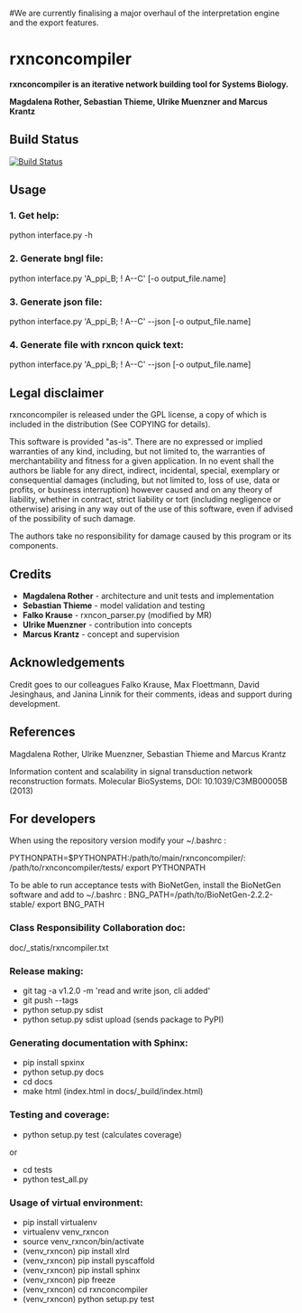 #We are currently finalising a major overhaul of the interpretation engine and the export features.


# rxnconcompiler 

**rxnconcompiler is an iterative network building tool for Systems Biology.**

**Magdalena Rother, Sebastian Thieme, Ulrike Muenzner and Marcus Krantz**


## Build Status

[![Build Status](https://travis-ci.org/thieme/rxnconcompiler.svg?branch=master)](https://travis-ci.org/thieme/rxnconcompiler)

## Usage


### 1. Get help:

python interface.py -h 


### 2. Generate bngl file:

python interface.py 'A_ppi_B; ! A--C' [-o output_file.name]


### 3. Generate json file:


python interface.py 'A_ppi_B; ! A--C' --json [-o output_file.name]


### 4. Generate file with rxncon quick text:

python interface.py 'A_ppi_B; ! A--C' --json [-o output_file.name]


## Legal disclaimer

rxnconcompiler is released under the GPL license, a copy of which 
is included in the distribution (See COPYING for details). 

This software is provided "as-is". There are no expressed or implied 
warranties of any kind, including, but not limited to, the warranties of 
merchantability and fitness for a given application. In no event shall 
the authors be liable for any direct, indirect, incidental, special, 
exemplary or consequential damages (including, but not limited to, loss 
of use, data or profits, or business interruption) however caused and on 
any theory of liability, whether in contract, strict liability or tort 
(including negligence or otherwise) arising in any way out of the use 
of this software, even if advised of the possibility of such damage.

The authors take no responsibility for damage caused by this program 
or its components. 


## Credits

- **Magdalena Rother**   - architecture and unit tests and implementation
- **Sebastian Thieme**   - model validation and testing
- **Falko Krause**       - rxncon_parser.py (modified by MR)
- **Ulrike Muenzner**    - contribution into concepts
- **Marcus Krantz**      - concept and supervision


## Acknowledgements

Credit goes to our colleagues Falko Krause, Max Floettmann, 
David Jesinghaus, and Janina Linnik for their comments, 
ideas and support during development. 


## References

Magdalena Rother, Ulrike Muenzner, Sebastian Thieme and Marcus Krantz 

Information content and scalability in signal transduction 
network reconstruction formats. Molecular BioSystems, 
DOI: 10.1039/C3MB00005B (2013)


## For developers

When using the repository version modify your ~/.bashrc :

PYTHONPATH=$PYTHONPATH:/path/to/main/rxnconcompiler/:
/path/to/rxnconcompiler/tests/
export PYTHONPATH

To be able to run acceptance tests with BioNetGen, 
install the BioNetGen software and add to ~/.bashrc :
BNG_PATH=/path/to/BioNetGen-2.2.2-stable/
export BNG_PATH


### Class Responsibility Collaboration doc:

doc/_statis/rxncompiler.txt


### Release making:

- git tag -a v1.2.0 -m 'read and write json, cli added'
- git push --tags
- python setup.py sdist
- python setup.py sdist upload (sends package to PyPI)
 
### Generating documentation with Sphinx:

- pip install spxinx
- python setup.py docs
- cd docs
- make html (index.html in docs/_build/index.html)


### Testing and coverage:

- python setup.py test (calculates coverage)

or

- cd tests
- python test_all.py


### Usage of virtual environment:

- pip install virtualenv
- virtualenv venv_rxncon
- source venv_rxncon/bin/activate
- (venv_rxncon) pip install xlrd
- (venv_rxncon) pip install pyscaffold
- (venv_rxncon) pip install sphinx
- (venv_rxncon) pip freeze
- (venv_rxncon) cd rxnconcompiler
- (venv_rxncon) python setup.py test
